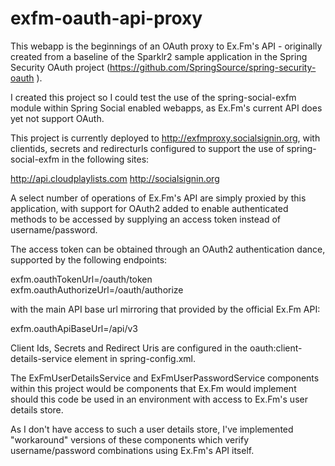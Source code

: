 exfm-oauth-api-proxy
====================

This webapp is the beginnings of an OAuth proxy to Ex.Fm's API - originally created from a baseline of the Sparklr2 sample application in the Spring Security OAuth project (https://github.com/SpringSource/spring-security-oauth ).

I created this project so I could test the use of the spring-social-exfm module within Spring Social enabled webapps, as
Ex.Fm's current API does yet not support OAuth.

This project is currently deployed to http://exfmproxy.socialsignin.org, with clientids, secrets and redirecturls configured
to support the use of spring-social-exfm in the following sites:

http://api.cloudplaylists.com
http://socialsignin.org

A select number of operations of Ex.Fm's API are simply proxied by this application, with support for OAuth2 added to enable
authenticated methods to be accessed by supplying an access token instead of username/password.

The access token can be obtained through an OAuth2 authentication dance, supported by the following endpoints:

exfm.oauthTokenUrl=/oauth/token
exfm.oauthAuthorizeUrl=/oauth/authorize

with the main API base url mirroring that provided by the official Ex.Fm API:

exfm.oauthApiBaseUrl=/api/v3

Client Ids, Secrets and Redirect Uris are configured in the oauth:client-details-service element in spring-config.xml.

The ExFmUserDetailsService and ExFmUserPasswordService components within this project would be components that Ex.Fm would
implement should this code be used in an environment with access to Ex.Fm's user details store.

As I don't have access to such a user details store, I've implemented "workaround" versions of these components which verify
username/password combinations using Ex.Fm's API itself.
